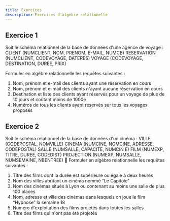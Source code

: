 ```yaml
---
title: Exercices
description: Exercices d'algèbre relationelle
---
```


## Exercice 1
Soit le schéma relationnel de la base de données d'une agence de voyage :
CLIENT (NUMCLIENT, NOM, PRENOM, E-MAIL, NUMCB)
RESERVATION (NUMCLIENT, CODEVOYAGE, DATERES)
VOYAGE (CODEVOYAGE, DESTINATION, DUREE, PRIX)

Formuler en algèbre relationnelle les requêtes suivantes :
1. Nom, prénom et e-mail des clients ayant une réservation en cours
2. Nom, prénom et e-mail des clients n'ayant aucune réservation en cours
3. Destination et liste des clients ayant réservés pour un voyage de plus de 10 jours et coûtant moins de 1000e
4. Numéros de tous les clients ayant réservés sur tous les voyages proposés

## Exercice 2
Soit le schéma relationnel de la base de données d'un cinéma : 
VILLE (CODEPOSTAL, NOMVILLE) 
CINEMA (NUMCINE, NOMCINE, ADRESSE, CODEPOSTAL) 
SALLE (NUMSALLE, CAPACITE, NUMCIN E) 
FILM (NUMEXP, TITRE, DUREE, CODEDIST) 
PROJECTION (NUMEXP, NUMSALLE, NUMSEMAINE, NBENTREE) 
Formuler en algèbre relationnelle les requêtes suivantes : 
1. Titre des films dont la durée est supérieure ou égale à deux heures 
2. Nom des villes abritant un cinéma nommé “Le Capitole” 
3. Nom des cinémas situés à Lyon ou contenant au moins une salle de plus 100 places 
4. Nom, adresse et ville des cinémas dans lesquels on joue le film “Hypnose” la semaine 18 
5. Numéro d'exploitation des films projetés dans toutes les salles 
6. Titre des films qui n'ont pas été projetés
